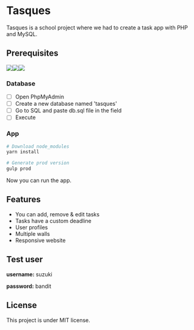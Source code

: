 # Tasques

Tasques is a school project where we had to create a task app with PHP and MySQL.



## Prerequisites

![](https://img.shields.io/badge/yarn->1.1.0-blue.svg)![](https://img.shields.io/badge/mamp->0.0.7-blue.svg)![](https://img.shields.io/badge/php->7.1-blue.svg)



### Database

- [ ] Open PhpMyAdmin
- [ ] Create a new database named 'tasques'
- [ ] Go to SQL and paste db.sql file in the field
- [ ] Execute

### App

```sh
# Download node_modules
yarn install

# Generate prod version
gulp prod
```



Now you can run the app.



## Features

- You can add, remove & edit tasks
- Tasks have a custom deadline
- User profiles
- Multiple walls
- Responsive website



## Test user

**username:** suzuki

**password:** bandit





## License

This project is under MIT license.